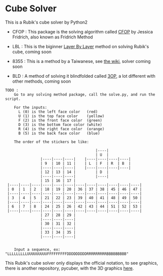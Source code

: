 Cube Solver
====================

This is a Rubik's cube solver by Python2

- CFOP : This package is the solving algorithm called [CFOP]("http://www.speedsolving.com/wiki/index.php/CFOP") by Jessica Fridrich, also known as Fridrich Method

- LBL : This is the biginner [Layer By Layer]("http://www.speedsolving.com/wiki/index.php/Layer_by_layer") method on solving Rubik's cube, coming soon

- 8355 : This is a method by a Taiwanese, see [the wiki]("http://www.speedsolving.com/wiki/index.php/8355\_Method"), solver coming soon

- BLD : A method of solving it blindfolded called [3OP]("http://homepage.ntlworld.com/angela.hayden/cube/blindfold_frontpage.html"), a lot different with other methods, coming soon

```
TODO : 
	Go to any solving method package, call the solve.py, and run the script.

	For the inputs:
	  L (0) is the left face color   (red)
	  U (1) is the top face color    (yellow)
	  F (2) is the front face color  (green)
	  D (3) is the bottom face color (white)
	  R (4) is the right face color  (orange)
	  B (5) is the back face color   (blue)

	The order of the stickers be like:

                                         |----|
                                         | U  |
                |----|----|----|    |----|----|----|----|
                | 9  | 10 | 11 |    | L  | F  | R  | B  |
                |----|----|----|    |----|----|----|----|
                | 12 | 13 | 14 |         | D  |
                |----|----|----|         |----|
                | 15 | 16 | 17 |
 |----|----|----|----|----|----|----|----|----|----|----|----|
 | 0  | 1  | 2  | 18 | 19 | 20 | 36 | 37 | 38 | 45 | 46 | 47 |
 |----|----|----|----|----|----|----|----|----|----|----|----|
 | 3  | 4  | 5  | 21 | 22 | 23 | 39 | 40 | 41 | 48 | 49 | 50 |
 |----|----|----|----|----|----|----|----|----|----|----|----|
 | 6  | 7  | 8  | 24 | 25 | 26 | 42 | 43 | 44 | 51 | 52 | 53 |
 |----|----|----|----|----|----|----|----|----|----|----|----|
                | 27 | 28 | 29 |
                |----|----|----|
                | 30 | 31 | 32 |
                |----|----|----|
                | 33 | 34 | 35 |
                |----|----|----|


	Input a sequence, ex: "LLLLLLLLLUUUUUUUUUFFFFFFFFFDDDDDDDDDRRRRRRRRRBBBBBBBBB"
```


This Rubik's cube solver only displays the official notation, to see graphics, there is another repository, pycuber, with the 3D graphics [here]("http://pycuber.appspot.com").
